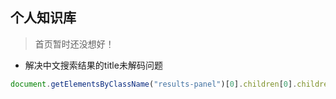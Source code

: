 ## 个人知识库

> 首页暂时还没想好！

* 解决中文搜索结果的title未解码问题

```javascript
document.getElementsByClassName("results-panel")[0].children[0].children[0].children[0].innerText = decodeURI(document.getElementsByClassName("results-panel")[0].children[0].children[0].children[0].innerText)
```



